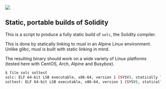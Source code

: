 <a href='https://travis-ci.org/rainbeam/solidity-static'> <img src='https://travis-ci.org/rainbeam/solidity-static.svg?branch=master'> </a>

## Static, portable builds of Solidity

This is a script to produce a fully static build of `solc`, the
Solidity compiler.

This is done by statically linking to musl in an Alpine Linux
environment. Unlike glibc, musl is built with static linking in
mind.

The resulting binary should work on a wide variety of Linux
platforms (tested here with CentOS, Arch, Alpine and Busybox).

```bash
$ file solc soltest
solc: ELF 64-bit LSB executable, x86-64, version 1 (SYSV), statically linked, not stripped
soltest: ELF 64-bit LSB executable, x86-64, version 1 (SYSV), statically linked, not stripped
```
